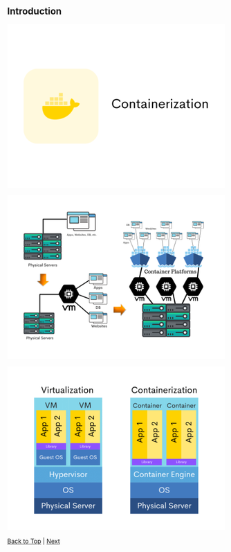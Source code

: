 ## Introduction

![Cover](./cover.png)

![From Bare Metal to Containers](./from-bare-metal_to_containers.png)

![VM vs Containers](./vm_vs_containers.png)

[Back to Top](../README.md) | [Next](./../02/container-platforms.md)
